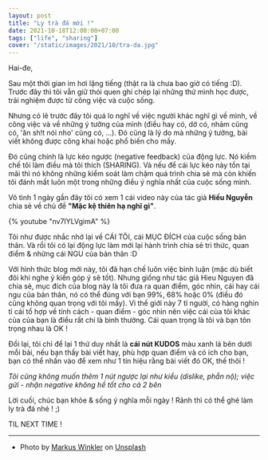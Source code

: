 ```yaml
---
layout: post
title: "Ly trà đá mới !"
date: 2021-10-18T12:00:00+07:00
tags: ["life", "sharing"]
cover: "/static/images/2021/10/tra-da.jpg"
---
```


Hai-đe,

Sau một thời gian im hơi lặng tiếng (thật ra là chưa bao giờ có tiếng :D). Trước đây thì tôi vẫn giữ thói quen ghi chép lại những thứ mình học được, trải nghiệm được từ công việc và cuộc sống.

Nhưng có lẽ trước đây tôi quá lo nghĩ về việc người khác nghĩ gì về mình, về công việc và về những ý tưởng của mình (điều hay có, dở có, nhảm cũng có, 'ăn sh!t nói nho' cũng có, ...). Đó cũng là lý do mà những ý tưởng, bài viết không được công khai hoặc phổ biến cho mấy.

Đó cũng chính là lực kéo ngược (negative feedback) của động lực. Nó kiềm chế tôi làm điều mà tôi thích (SHARING). Và nếu để cái lực kéo này tồn tại mãi thì nó không những kiểm soát làm chậm quá trình chia sẻ mà còn khiến tôi đánh mất luôn một trong những điều ý nghĩa nhất của cuộc sống mình.

Vô tình 1 ngày gần đây tôi có xem 1 cái video này của tác giả **Hiếu Nguyễn** chia sẻ về chủ đề **"Mặc kệ thiên hạ nghĩ gì"**.

{% youtube "nv7IYLVgimA" %}

Tôi như được nhắc nhớ lại về CÁI TÔI, cái MỤC ĐÍCH của cuộc sống bản thân. Và rồi tôi có lại động lực làm mới lại hành trình chia sẻ tri thức, quan điểm & những cái NGU của bản thân :D

Với hình thức blog mới này, tôi đã hạn chế luôn việc bình luận (mặc dù biết đôi khi nghe ý kiến góp ý sẽ tốt). Nhưng giống như tác giả Hieu Nguyen đã chia sẻ, mục đích của blog này là tôi đưa ra quan điểm, góc nhìn, cái hay cái ngu của bản thân, nó có thể đúng với bạn 99%, 68% hoặc 0% (điều đó cũng không quan trọng với tôi mấy). Vì thế giới này 7 tỉ người, có hàng nghìn tỉ cái tổ hợp về tính cách - quan điểm - góc nhìn nên việc cái của tôi khác của của bạn là điều rất chi là bình thường. Cái quan trọng là tôi và bạn tôn trọng nhau là OK !

Đổi lại, tôi chỉ để lại 1 thứ duy nhất là **cái nút KUDOS** màu xanh lá bên dưới mỗi bài, nếu bạn thấy bài viết hay, phù hợp quan điểm và có ích cho bạn, bạn có thể nhấn vào để xem như 1 tín hiệu rằng bài viết đó OK, thế thôi !

*Tôi cũng không muốn thêm 1 nút ngược lại như kiểu (dislike, phẫn nộ); việc gửi - nhận negative không hề tốt cho cả 2 bên*

Lời cuối, chúc bạn khỏe & sống ý nghĩa mỗi ngày ! Rảnh thì có thể ghé làm ly trà đá nhé ! ;)

TIL NEXT TIME !

----

- Photo by [Markus Winkler](https://unsplash.com/@markuswinkler?utm_source=unsplash&utm_medium=referral&utm_content=creditCopyText) on [Unsplash](https://unsplash.com/s/photos/ice-tea?utm_source=unsplash&utm_medium=referral&utm_content=creditCopyText)
